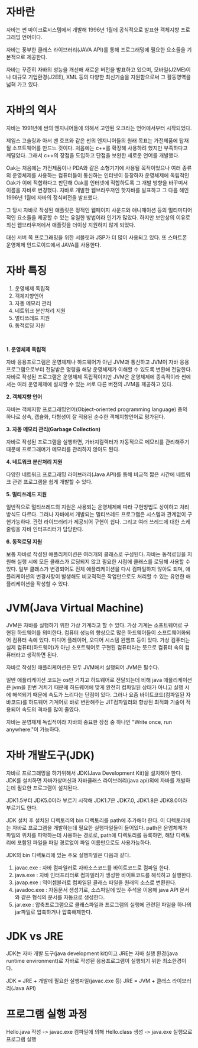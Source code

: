 # 자바란

자바는 썬 마이크로시스템에서 개발해 1996년 1월에 공식적으로 발표한 객체지향 프로그래밍 언어이다. 

자바는 풍부한 클래스 라이브러리(JAVA API)를 통해 프로그래밍에 필요한 요소들을 기본적으로 제공한다.

자바는 꾸준히 자바의 성능을 개선해 새로운 버전을 발표하고 있으며, 모바일(J2ME)이나 대규모 기업환경(J2EE), XML 등의 다양한 최신기술을 지원함으로써 그 활동영역을 넓혀 가고 있다.

# 자바의 역사

자바는 1991년에 썬의 엔지니어들에 의해서 고안된 오크라는 언어에서부터 시작되었다.

제임스 고슬링과 아서 밴 호프와 같은 썬의 엔지니어들의 원래 목표는 가전제품에 탑재될 소프트웨어를 만드느 것이다. 처음에는 c++를 확장해 사용하려 했지만 부족하다고 깨달았다.
그래서 c++의 장점을 도입하고 단점을 보완한 새로운 언어를 개발했다.

Oak는 처음에는 가전제품이나 PDA와 같은 소형기기에 사용될 목적이었으나 여러 종류의 운영체제를 사용하는 컴퓨터들이 통신하는 인터넷이 등장하자 운영체제에 독립적인 Oak가 이에 적합하다고 판단해
Oak를 인터넷에 적합하도록 그 개발 방향을 바꾸며서 이름을 자바로 변경했다. 자바로 개발한 웹브라우저인 핫자바를 발표하고 그 다음 해인 1996년 1월에 자바의 정식버전을 발표했다.

그 당시 자바로 작성된 애플릿은 정적인 웹페이지 사운드와 애니매이션 등의 멀티미디어적인 요소들을 제공할 수 있는 유일한 방법이라 인기가 많았다.
하지만 보안상의 이유로 최신 웹브라우저에서 애플릿을 더이상 지원하지 않게 되었다.

대신 서버 쪽 프로그래밍을 위한 서블릿과 JSP가 더 많이 사용되고 있다. 또 스마트폰 운영체제 안드로이드에서 JAVA를 사용한다.

# 자바 특징

1. 운영체제 독립적
2. 객체지향언어
3. 자동 메모리 관리
4. 네트워크 분산처리 지원
5. 멀티쓰레드 지원
6. 동적로딩 지원

<br>

**1. 운영체제 독립적**

자바 응용프로그램은 운영체제나 하드웨어가 아닌 JVM과 통신하고 JVM이 자바 응용프로그램으로부터 전달받은 명령을 해당 운영체제가 이해할 수 있도록 변환해 전달한다.
자바로 작성된 프로그램은 운영체제 독립적이지만 JVM은 운영체제에 종속적이라 썬에서는 여러 운영체제에 설치할 수 있는 서로 다른 버전의 JVM을 제공하고 있다.

**2. 객체지향 언어**

자바는 객체지향 프로그래밍언어(Object-oriented programming language) 중의 하나로 상속, 캡슐화, 다형성이 잘 적용된 순수한 객체지향언어로 평가된다.

**3. 자동 메모리 관리(Garbage Collection)**

자바로 작성된 프로그램을 실행하면, 가바지컬렉터가 자동적으로 메모리를 관리해주기 때문에 프로그래머가 메모리를 관리하지 않아도 된다.

**4. 네트워크 분산처리 지원**

다양한 네트워크 프로그래밍 라이브러리(Java API)를 통해 비교적 짧은 시간에 네트워크 관련 프로그램을 쉽게 개발할 수 있다.

**5. 멀티쓰레드 지원**

일반적으로 멀티쓰레드의 지원은 사용되는 운영체제에 따라 구현방법도 상이하고 처리방식도 다르다. 그러나 자바에서 개발되는 멀티쓰레드 프로그램은 시스템과 관계없이 구현가능하다.
관련 라이브러리가 제공되어 구현이 쉽다. 그리고 여러 쓰레드에 대한 스케줄링을 자바 인터프리터가 담당한다.

**6. 동적로딩 지원**

보통 자바로 작성된 애플리케이션은 여러개의 클래스로 구성된다. 자바는 동적로딩을 지원해 실행 시에 모든 클래스가 로딩되지 않고 필요한 시점에 클래스를 로딩해 사용할 수 있다.
일부 클래스가 변경되어도 전체 애플리케이션을 다시 컴파일하지 않아도 되며, 애플리케이션의 변경사항이 발생해도 비교적적은 작업만으로도 처리할 수 있는 유연한 애플리케이션을 작성할 수 있다.

# JVM(Java Virtual Machine)
JVM은 자바를 실행하기 위한 가상 기계라고 할 수 있다.
가상 기계는 소프트웨어로 구현된 하드웨어를 의미한다. 컴퓨터 성능의 향상으로 많은 하드웨어들이 소프트웨어화되어 컴퓨터 속에 있다. 미디어 플레이어, 오디어 시스템 윈앰프 등이 있다.
가상 컴퓨터는 실제 컴퓨터(하드웨어)가 아닌 소포트웨어로 구현된 컴퓨터라는 뜻으로 컴퓨터 속의 컴퓨터라고 생각하면 된다.

자바로 작성된 애플리케이션은 모두 JVM에서 실행되어 JVM은 필수다.

일반 애플리케이션 코드는 os만 거치고 하드웨어로 전달되는데 비해 java 애플리케이션은 jvm을 한번 거치기 때문에 하드웨어에 맞게 완전히 컴파일된 상태가 아니고 실행 시에 해석되기 때문에
속도가 느리다는 단점이 있다. 그러나 요즘 바이트코드(컴파일된 자바코드)를 하드웨어 기계어로 바로 변환해주는 JIT컴파일러와 향상된 최적화 기술이 적용되어 속도의 격차를 많이 줄였다.

자바는 운영체제 독립적이라 자바의 중요한 장점 중 하나인 "Write once, run anywhere."이 가능하다.

# 자바 개발도구(JDK)

자바로 프로그래밍을 하기위해서 JDK(Java Development Kit)을 설치해야 한다. JDK를 설치하면 자바가상머신과 자바클래스 라이브러리(java api)외에 자바를 개발하는데 필요한 프로그램이 설치된다.

JDK1.5부터 JDK5.0이라 부르기 시작해 JDK1.7은 JDK7.0, JDK1.8은 JDK8.0이라 부르기도 한다.

JDK 설치 후 설치된 디렉토리의 bin 디렉토리를 path에 추가해야 한다. 이 디렉토리에는 자바로 프로그램을 개발하는데 필요한 실행파일들이 들어있다. path은 운영체제가 파일의 위치를 파악하는데
사용하는 경로로, path에 디렉토리를 등록하면, 해당 디렉토리에 포함된 파일을 파일 경로없이 파일 이름만으로도 사용가능하다.

JDK의 bin 디렉토리에 있는 주요 실행파일은 다음과 같다.
1. javac.exe : 자바 컴파일러로 자바소스코드를 바이트코드로 컴파일 한다.
2. java.exe : 자바 인터프리터로 컴파일러가 생성한 바이트코드를 해석하고 실행한다.
3. javap.exe : 역어셈블러로 컴파일된 클래스 파일을 원래의 소스로 변환한다.
4. javadoc.exe : 자동문서 생성기로, 소스파일에 있는 주석을 이용해 java API 문서와 같은 형식의 문서를 자동으로 생성한다.
5. jar.exe : 압축프로그램으로 클래스파일과 프로그램의 실행에 관련된 파일을 하나의 jar파일로 압축하거나 압축해제한다.

# JDK vs JRE

JDK는 자바 개발 도구(java development kit)이고 JRE는 자바 실행 환경(java runtime environment)로 자바로 작성된 응용프로그램이 실행되기 위한 최소한경이다.

JDK = JRE + 개발에 필요한 실행파일(javac.exe 등)
JRE = JVM + 클래스 라이브러리(Java API)

# 프로그램 실행 과정

Hello.java 작성 -> javac.exe 컴파일에 의해 Hello.class 생성 -> java.exe 실행으로 프로그램 실행


